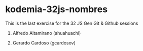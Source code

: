 # kodemia-32js-nombres

This is the last exercise for the 32 JS Gen Git &amp; Github sessions

1. Alfredo Altamirano (ahuahuachi)




8. Gerardo Cardoso (gcardosov)




